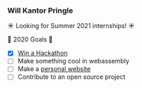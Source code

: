 ### Will Kantor Pringle

☀ Looking for Summer 2021 internships! ☀

🎯 2020 Goals 🎯
- [x] [Win a Hackathon](https://github.com/wiwichips/gcb)
- [ ] Make something cool in webassembly
- [ ] Make a [personal website](https://willpringle.github.io/)
- [ ] Contribute to an open source project
